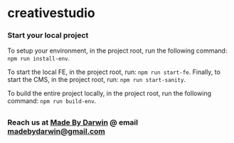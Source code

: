 # creativestudio

### Start your local project

To setup your environment, in the project root, run the following command: `npm run install-env`.

To start the local FE, in the project root, run: `npm run start-fe`.
Finally, to start the CMS, in the project root, run: `npm run start-sanity`.

To build the entire project locally, in the project root, run the following command: `npm run build-env`.

##

### Reach us at [Made By Darwin](https://madebydarwin.vercel.app/) @ email madebydarwin@gmail.com

